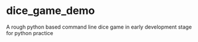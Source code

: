 # dice_game_demo
A rough python based command line dice game in early development stage for python practice
